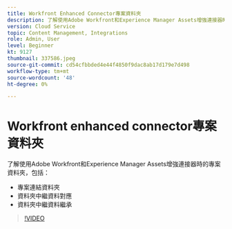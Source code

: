 ```yaml
---
title: Workfront Enhanced Connector專案資料夾
description: 了解使用Adobe Workfront和Experience Manager Assets增強連接器時的專案資料夾。
version: Cloud Service
topic: Content Management, Integrations
role: Admin, User
level: Beginner
kt: 9127
thumbnail: 337586.jpeg
source-git-commit: cd54cfbbded4e44f4850f9dac8ab17d179e7d498
workflow-type: tm+mt
source-wordcount: '48'
ht-degree: 0%

---
```



# Workfront enhanced connector專案資料夾

了解使用Adobe Workfront和Experience Manager Assets增強連接器時的專案資料夾，包括：

+ 專案連結資料夾
+ 資料夾中繼資料對應
+ 資料夾中繼資料繼承

>[!VIDEO](https://video.tv.adobe.com/v/337586/?quality=12&learn=on)
